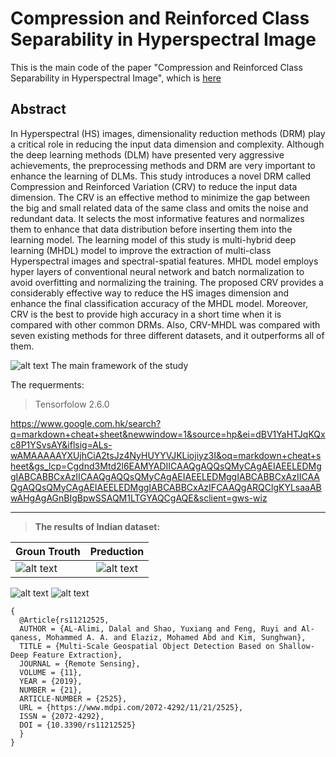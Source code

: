 # Compression and Reinforced  Class Separability in Hyperspectral Image
This is the main code of the paper "Compression and Reinforced  Class Separability in Hyperspectral Image", which is [here](https://doi.org/10.3390/rs11212525)

## Abstract
In Hyperspectral (HS) images, dimensionality reduction methods (DRM) play a critical role in reducing the input data dimension and complexity. Although the deep learning methods (DLM) have presented very aggressive achievements, the preprocessing methods and DRM are very important to enhance the learning of DLMs. This study introduces a novel DRM called Compression and Reinforced Variation (CRV) to reduce the input data dimension. The CRV is an effective method to minimize the gap between the big and small related data of the same class and omits the noise and redundant data. It selects the most informative features and normalizes them to enhance that data distribution before inserting them into the learning model. The learning model of this study is multi-hybrid deep learning (MHDL) model to improve the extraction of multi-class Hyperspectral images and spectral-spatial features. MHDL model employs hyper layers of conventional neural network and batch normalization to avoid overfitting and normalizing the training. The proposed CRV provides a considerably effective way to reduce the HS images dimension and enhance the final classification accuracy of the MHDL model. Moreover, CRV is the best to provide high accuracy in a short time when it is compared with other common DRMs. Also, CRV-MHDL was compared with seven existing methods for three different datasets, and it outperforms all of them. 

![alt text](https://github.com/DalalAL-Alimi/CRV-/blob/main/MainF.png)
The main framework of the study

<dl>
  <dt>The requerments:</dt>
  
> Tensorfolow 2.6.0
</dl>

https://www.google.com.hk/search?q=markdown+cheat+sheet&newwindow=1&source=hp&ei=dBV1YaHTJqKQxc8P1YSvsAY&iflsig=ALs-wAMAAAAAYXUjhCiA2tsJz4NyHUYYVJKLiojiyz3I&oq=markdown+cheat+sheet&gs_lcp=Cgdnd3Mtd2l6EAMYADIICAAQgAQQsQMyCAgAEIAEELEDMggIABCABBCxAzIICAAQgAQQsQMyCAgAEIAEELEDMggIABCABBCxAzIICAAQgAQQsQMyCAgAEIAEELEDMggIABCABBCxAzIFCAAQgARQClgKYLsaaABwAHgAgAGnBIgBpwSSAQM1LTGYAQCgAQE&sclient=gws-wiz

---
> **The results of Indian dataset:**

| Groun Trouth        | Preduction           |
| ------------- |:-------------:|
| ![alt text](https://github.com/DalalAL-Alimi/CRV-/blob/main/ground_truth_IP_model1.png)      | ![alt text](https://github.com/DalalAL-Alimi/CRV-/blob/main/CRV_MHDL.png) |

![alt text](https://github.com/DalalAL-Alimi/CRV-/blob/main/ground_truth_IP_model1.png)  ![alt text](https://github.com/DalalAL-Alimi/CRV-/blob/main/ground_truth_IP_model1.png)
```
{
  @Article{rs11212525,
  AUTHOR = {AL-Alimi, Dalal and Shao, Yuxiang and Feng, Ruyi and Al-qaness, Mohammed A. A. and Elaziz, Mohamed Abd and Kim, Sunghwan},
  TITLE = {Multi-Scale Geospatial Object Detection Based on Shallow-Deep Feature Extraction},
  JOURNAL = {Remote Sensing},
  VOLUME = {11},
  YEAR = {2019},
  NUMBER = {21},
  ARTICLE-NUMBER = {2525},
  URL = {https://www.mdpi.com/2072-4292/11/21/2525},
  ISSN = {2072-4292},
  DOI = {10.3390/rs11212525}
  }
}
```

